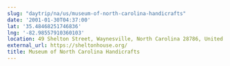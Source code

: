 ```yaml
---
slug: "daytrip/na/us/museum-of-north-carolina-handicrafts"
date: '2001-01-30T04:37:00'
lat: '35.48468251746836'
lng: '-82.98557910360103'
location: 49 Shelton Street, Waynesville, North Carolina 28786, United States
external_url: https://sheltonhouse.org/
title: Museum of North Carolina Handicrafts
---
```



